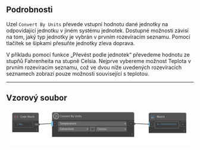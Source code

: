 ## Podrobnosti
Uzel `Convert By Units` převede vstupní hodnotu dané jednotky na odpovídající jednotku v jiném systému jednotek. Dostupné možnosti závisí na tom, jaký typ jednotky je vybrán v prvním rozevíracím seznamu. Pomocí tlačítek se šipkami přesuňte jednotky zleva doprava.

V příkladu pomocí funkce „Převést podle jednotek“ převedeme hodnotu ze stupňů Fahrenheita na stupně Celsia. Nejprve vybereme možnost Teplota v prvním rozevíracím seznamu, což ve dvou níže uvedených rozevíracích seznamech zobrazí pouze možnosti související s teplotou.
___
## Vzorový soubor

![Convert By Units](./UnitsUI.DynamoUnitConvert_img.jpg)
